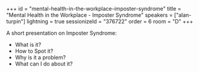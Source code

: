 +++
id = "mental-health-in-the-workplace-imposter-syndrome"
title = "Mental Health in the Workplace - Imposter Syndrome"
speakers = ["alan-turpin"]
lightning = true
sessionizeId = "376722"
order = 6
room = "D"
+++

A short presentation on Imposter Syndrome:
- What is it?
- How to Spot it?
- Why is it a problem?
- What can I do about it?